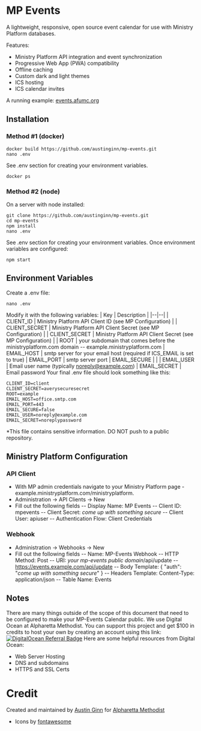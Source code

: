 # MP Events
A lightweight, responsive, open source event calendar for use with Ministry Platform databases. 

Features:

 - Ministry Platform API integration and event synchronization 
 - Progressive Web App (PWA) compatibility
 - Offline caching
 - Custom dark and light themes
 - ICS hosting
 - ICS calendar invites

A running example: [events.afumc.org](events.afumc.org) 

## Installation
### Method #1 (docker)
```
docker build https://github.com/austinginn/mp-events.git
nano .env
```
See .env section for creating your environment variables.

```
docker ps
```

### Method #2 (node)
On a server with node installed:
```
git clone https://github.com/austinginn/mp-events.git
cd mp-events
npm install
nano .env
```
See .env section for creating your environment variables.
Once environment variables are configured:
```
npm start
```
## Environment Variables
Create a .env file:
```
nano .env
```
Modify it with the following variables:
| Key  | Description  |
|--|--|
| CLIENT_ID | Ministry Platform API Client ID (see MP Configuration) |
| CLIENT_SECRET | Ministry Platform API Client Secret (see MP Configuration) |
| CLIENT_SECRET | Ministry Platform API Client Secret (see MP Configuration) |
| ROOT | your subdomain that comes before the ministryplatform.com domain -- example.ministryplatform.com 
| EMAIL_HOST | smtp server for your email host (required if ICS_EMAIL is set to true)
| EMAIL_PORT | smtp server port 
| EMAIL_SECURE | |
| EMAIL_USER | Email user name (typically noreply@example.com)
| EMAIL_SECRET | Email password
Your final .env file should look something like this:
```
CLIENT_ID=client
CLIENT_SECRET=averysecuresecret
ROOT=example
EMAIL_HOST=office.smtp.com
EMAIL_PORT=443
EMAIL_SECURE=false
EMAIL_USER=noreply@example.com
EMAIL_SECRET=noreplypassword
```
*This file contains sensitive information.  DO NOT push to a public repository.

## Ministry Platform Configuration
### API Client
- With MP admin credentials navigate to your Ministry Platform page - example.ministryplatform.com/ministryplatform.
 - Administration -> API Clients -> New
 - Fill out the following fields
 -- Display Name: MP Events
 -- Client ID: mpevents
 -- Client Secret: *come up with something secure*
 -- Client User: apiuser
 -- Authentication Flow: Client Credentials
 ### Webhook
- Administration -> Webhooks -> New
- Fill out the following fields
-- Name: MP-Events Webhook
-- HTTP Method: Post
-- URI: *your mp-events public domain*/api/update -- https://events.example.com/api/update
-- Body Template: { "auth": "*come up with something secure*" }
-- Headers Template: Content-Type: application/json
-- Table Name: Events


## Notes
There are many things outside of the scope of this document that need to be configured to make your MP-Events Calendar public.  We use Digital Ocean at Alpharetta Methodist.  You can support this project and get $100 in credits to host your own by creating an account using this link: 
[![DigitalOcean Referral Badge](https://web-platforms.sfo2.digitaloceanspaces.com/WWW/Badge%202.svg)](https://www.digitalocean.com/?refcode=145f79cd503d&utm_campaign=Referral_Invite&utm_medium=Referral_Program&utm_source=badge)
Here are some helpful resources from Digital Ocean: 
- Web Server Hosting
- DNS and subdomains
- HTTPS and SSL Certs
# Credit
Created and maintained by [Austin Ginn](https://github.com/austinginn) for [Alpharetta Methodist](afumc.org) 
- Icons by [fontawesome](https://fontawesome.com/)
